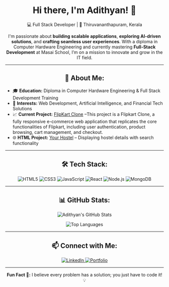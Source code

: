 <h1 align="center">Hi there, I'm Adithyan! 👋</h1>

<p align="center">
  💻 Full Stack Developer | 📍 Thiruvananthapuram, Kerala
</p>

<p align="center">
  I'm passionate about <b>building scalable applications</b>, <b>exploring AI-driven solutions</b>, and <b>crafting seamless user experiences</b>.  
  With a diploma in Computer Hardware Engineering and currently mastering <b>Full-Stack Development</b> at Masai School, I’m on a mission to innovate and grow in the IT field.
</p>

---

<h2 align="center">🚀 About Me:</h2>

<ul>
  <li>🎓 <b>Education:</b> Diploma in Computer Hardware Engineering & Full Stack Development Training</li>
  <li>🌟 <b>Interests:</b> Web Development, Artificial Intelligence, and Financial Tech Solutions</li>
  <li>📈 <b>Current Project:</b> <a href="https://frolicking-paletas-0dc756.netlify.app/">FlipKart Clone</a> –This project is a Flipkart Clone, a fully responsive e-commerce web application that replicates the core functionalities of Flipkart, including user authentication, product browsing, cart management, and checkout.</li>
  <li>🌐 <b>HTML Project:</b> <a href="#">Your Hostel</a> – Displaying hostel details with search functionality</li>
</ul>

---

<h2 align="center">🛠️ Tech Stack:</h2>

<p align="center">
  <img src="https://img.shields.io/badge/HTML5-%23E34F26.svg?style=flat&logo=html5&logoColor=white" alt="HTML5" />
  <img src="https://img.shields.io/badge/CSS3-%231572B6.svg?style=flat&logo=css3&logoColor=white" alt="CSS3" />
  <img src="https://img.shields.io/badge/JavaScript-%23F7DF1E.svg?style=flat&logo=javascript&logoColor=black" alt="JavaScript" />
  <img src="https://img.shields.io/badge/React-%2361DAFB.svg?style=flat&logo=react&logoColor=black" alt="React" />
  <img src="https://img.shields.io/badge/Node.js-%23339933.svg?style=flat&logo=node.js&logoColor=white" alt="Node.js" />
  <img src="https://img.shields.io/badge/MongoDB-%2347A248.svg?style=flat&logo=mongodb&logoColor=white" alt="MongoDB" />
</p>

---

<h2 align="center">📊 GitHub Stats:</h2>

<p align="center">
  <img src="https://github-readme-stats.vercel.app/api?username=Aadithyanas&show_icons=true&theme=radical" alt="Adithyan's GitHub Stats" />
</p>
<p align="center">
  <img src="https://github-readme-stats.vercel.app/api/top-langs/?username=Aadithyanas&layout=compact&theme=radical" alt="Top Languages" />
</p>

---

<h2 align="center">📫 Connect with Me:</h2>

<p align="center">
  <a href="https://www.linkedin.com/in/aadithyanas/">
    <img src="https://img.shields.io/badge/LinkedIn-%230077B5.svg?style=flat&logo=linkedin&logoColor=white" alt="LinkedIn" />
  </a>
  <a href="https://adithyan-vr.dev/">
    <img src="https://img.shields.io/badge/Portfolio-%23000000.svg?style=flat&logo=firefox&logoColor=white" alt="Portfolio" />
  </a>
</p>

---

<p align="center">
  <b>Fun Fact 🧠:</b> I believe every problem has a solution; you just have to code it! 💡
</p>
